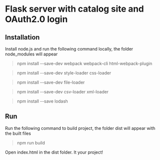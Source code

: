# Flask server with catalog site and OAuth2.0 login

## Installation
Install node.js and run the following command locally, the folder node_modules will appear

> npm install --save-dev webpack webpack-cli html-webpack-plugin

> npm install --save-dev style-loader css-loader

> npm install --save-dev file-loader

> npm install --save-dev csv-loader xml-loader

> npm install --save lodash

## Run
Run the following command to build project, the folder dist will appear with the built files
> npm run build

Open index.html in the dist folder. It your project!
